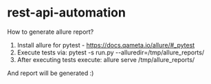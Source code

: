 # rest-api-automation

How to generate allure report?
1. Install allure for pytest - https://docs.qameta.io/allure/#_pytest
2. Execute tests via: pytest -s run.py --alluredir=/tmp/allure_reports/
3. After executing tests execute: allure serve /tmp/allure_reports/

And report will be generated :)
